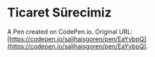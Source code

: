 # Ticaret Sürecimiz

A Pen created on CodePen.io. Original URL: [https://codepen.io/salihaisgoren/pen/EaYvbpQ](https://codepen.io/salihaisgoren/pen/EaYvbpQ).

